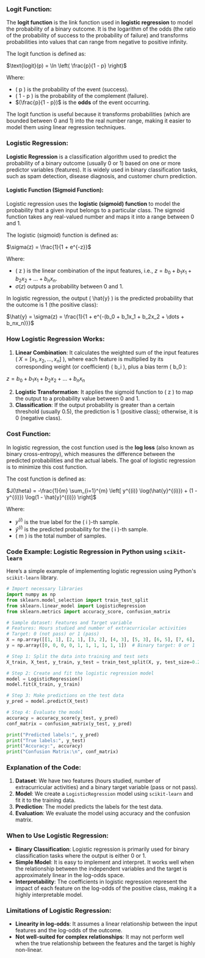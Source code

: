 ### **Logit Function**:
The **logit function** is the link function used in **logistic regression** to model the probability of a binary outcome. It is the logarithm of the odds (the ratio of the probability of success to the probability of failure) and transforms probabilities into values that can range from negative to positive infinity.

The logit function is defined as:


$\text{logit}(p) = \ln \left( \frac{p}{1 - p} \right)$


Where:
- \( p \) is the probability of the event (success).
- \( 1 - p \) is the probability of the complement (failure).
- $(\frac{p}{1 - p})$ is the **odds** of the event occurring.

The logit function is useful because it transforms probabilities (which are bounded between 0 and 1) into the real number range, making it easier to model them using linear regression techniques.

### **Logistic Regression**:
**Logistic Regression** is a classification algorithm used to predict the probability of a binary outcome (usually 0 or 1) based on one or more predictor variables (features). It is widely used in binary classification tasks, such as spam detection, disease diagnosis, and customer churn prediction.

#### Logistic Function (Sigmoid Function):
Logistic regression uses the **logistic (sigmoid) function** to model the probability that a given input belongs to a particular class. The sigmoid function takes any real-valued number and maps it into a range between 0 and 1.

The logistic (sigmoid) function is defined as:


$\sigma(z) = \frac{1}{1 + e^{-z}}$


Where:
- \( z \) is the linear combination of the input features, i.e., $z = b_0 + b_1x_1 + b_2x_2 + \dots + b_nx_n$.
- $\sigma(z)$  outputs a probability between 0 and 1.

In logistic regression, the output \( \hat{y} \) is the predicted probability that the outcome is 1 (the positive class):


$\hat{y} = \sigma(z) = \frac{1}{1 + e^{-(b_0 + b_1x_1 + b_2x_2 + \dots + b_nx_n)}}$


### How Logistic Regression Works:
1. **Linear Combination**: It calculates the weighted sum of the input features \( $X = [x_1, x_2, \dots, x_n]$ \), where each feature is multiplied by its corresponding weight (or coefficient) \( b_i \), plus a bias term \( b_0 \):
   
  $z = b_0 + b_1x_1 + b_2x_2 + \dots + b_nx_n$
   
2. **Logistic Transformation**: It applies the sigmoid function to \( z \) to map the output to a probability value between 0 and 1.
3. **Classification**: If the output probability is greater than a certain threshold (usually 0.5), the prediction is 1 (positive class); otherwise, it is 0 (negative class).

### Cost Function:
In logistic regression, the cost function used is the **log loss** (also known as binary cross-entropy), which measures the difference between the predicted probabilities and the actual labels. The goal of logistic regression is to minimize this cost function.

The cost function is defined as:


$J(\theta) = -\frac{1}{m} \sum_{i=1}^{m} \left[ y^{(i)} \log(\hat{y}^{(i)}) + (1 - y^{(i)}) \log(1 - \hat{y}^{(i)}) \right]$


Where:
-  $y^{(i)}$  is the true label for the \( i \)-th sample.
- $\hat{y}^{(i)}$  is the predicted probability for the \( i \)-th sample.
- \( m \) is the total number of samples.

### Code Example: Logistic Regression in Python using `scikit-learn`

Here’s a simple example of implementing logistic regression using Python's `scikit-learn` library.

```python
# Import necessary libraries
import numpy as np
from sklearn.model_selection import train_test_split
from sklearn.linear_model import LogisticRegression
from sklearn.metrics import accuracy_score, confusion_matrix

# Sample dataset: Features and Target variable
# Features: Hours studied and number of extracurricular activities
# Target: 0 (not pass) or 1 (pass)
X = np.array([[1, 1], [2, 1], [3, 2], [4, 3], [5, 3], [6, 5], [7, 6], [8, 6], [9, 7], [10, 8]])
y = np.array([0, 0, 0, 0, 1, 1, 1, 1, 1, 1])  # Binary target: 0 or 1

# Step 1: Split the data into training and test sets
X_train, X_test, y_train, y_test = train_test_split(X, y, test_size=0.2, random_state=0)

# Step 2: Create and fit the logistic regression model
model = LogisticRegression()
model.fit(X_train, y_train)

# Step 3: Make predictions on the test data
y_pred = model.predict(X_test)

# Step 4: Evaluate the model
accuracy = accuracy_score(y_test, y_pred)
conf_matrix = confusion_matrix(y_test, y_pred)

print("Predicted labels:", y_pred)
print("True labels:", y_test)
print("Accuracy:", accuracy)
print("Confusion Matrix:\n", conf_matrix)
```

### Explanation of the Code:
1. **Dataset**: We have two features (hours studied, number of extracurricular activities) and a binary target variable (pass or not pass).
2. **Model**: We create a `LogisticRegression` model using `scikit-learn` and fit it to the training data.
3. **Prediction**: The model predicts the labels for the test data.
4. **Evaluation**: We evaluate the model using accuracy and the confusion matrix.

### When to Use Logistic Regression:
- **Binary Classification**: Logistic regression is primarily used for binary classification tasks where the output is either 0 or 1.
- **Simple Model**: It is easy to implement and interpret. It works well when the relationship between the independent variables and the target is approximately linear in the log-odds space.
- **Interpretability**: The coefficients in logistic regression represent the impact of each feature on the log-odds of the positive class, making it a highly interpretable model.

### Limitations of Logistic Regression:
- **Linearity in log-odds**: It assumes a linear relationship between the input features and the log-odds of the outcome.
- **Not well-suited for complex relationships**: It may not perform well when the true relationship between the features and the target is highly non-linear.
